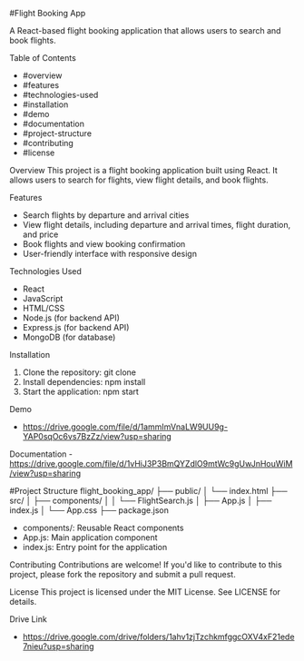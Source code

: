 #Flight Booking App

A React-based flight booking application that allows users to search and book flights.

Table of Contents
- #overview
- #features
- #technologies-used
- #installation
- #demo
- #documentation
- #project-structure
- #contributing
- #license

Overview
This project is a flight booking application built using React. It allows users to search for flights, view flight details, and book flights.

Features
- Search flights by departure and arrival cities
- View flight details, including departure and arrival times, flight duration, and price
- Book flights and view booking confirmation
- User-friendly interface with responsive design

Technologies Used
- React
- JavaScript
- HTML/CSS
- Node.js (for backend API)
- Express.js (for backend API)
- MongoDB (for database)

Installation
1. Clone the repository: git clone 
2. Install dependencies: npm install
3. Start the application: npm start

Demo
- https://drive.google.com/file/d/1ammImVnaLW9UU9g-YAP0sqOc6vs7BzZz/view?usp=sharing

Documentation
-https://drive.google.com/file/d/1vHiJ3P3BmQYZdlO9mtWc9gUwJnHouWiM/view?usp=sharing

#Project Structure
flight_booking_app/
├── public/
│   └── index.html
├── src/
│   ├── components/
│   │   └── FlightSearch.js
│   ├── App.js
│   ├── index.js
│   └── App.css
├── package.json

- components/: Reusable React components
- App.js: Main application component
- index.js: Entry point for the application

Contributing
Contributions are welcome! If you'd like to contribute to this project, please fork the repository and submit a pull request.

License
This project is licensed under the MIT License. See LICENSE for details.

Drive Link
- https://drive.google.com/drive/folders/1ahv1zjTzchkmfggcOXV4xF21ede7nieu?usp=sharing
